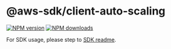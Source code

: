 # @aws-sdk/client-auto-scaling

[![NPM version](https://img.shields.io/npm/v/@aws-sdk/client-auto-scaling/rc.svg)](https://www.npmjs.com/package/@aws-sdk/client-auto-scaling)
[![NPM downloads](https://img.shields.io/npm/dm/@aws-sdk/client-auto-scaling.svg)](https://www.npmjs.com/package/@aws-sdk/client-auto-scaling)

For SDK usage, please step to [SDK readme](https://github.com/aws/aws-sdk-js-v3).
